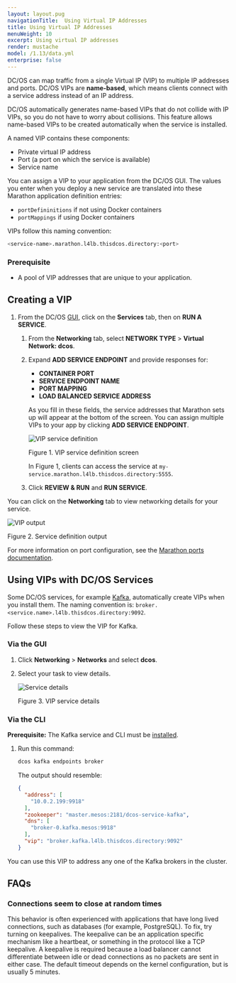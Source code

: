 ```yaml
---
layout: layout.pug
navigationTitle:  Using Virtual IP Addresses
title: Using Virtual IP Addresses
menuWeight: 10
excerpt: Using virtual IP addresses
render: mustache
model: /1.13/data.yml
enterprise: false
---
```




DC/OS can map traffic from a single Virtual IP (VIP) to multiple IP addresses and ports. DC/OS VIPs are **name-based**, which means clients connect with a service address instead of an IP address.

DC/OS automatically generates name-based VIPs that do not collide with IP VIPs, so you do not have to worry about collisions. This feature allows name-based VIPs to be created automatically when the service is installed.

A named VIP contains these components:

 * Private virtual IP address
 * Port (a port on which the service is available)
 * Service name

You can assign a VIP to your application from the DC/OS GUI. The values you enter when you deploy a new service are translated into these Marathon application definition entries:

- `portDefininitions` if not using Docker containers
- `portMappings` if using Docker containers

VIPs follow this naming convention:

```bash
<service-name>.marathon.l4lb.thisdcos.directory:<port>
```

### Prerequisite

*   A pool of VIP addresses that are unique to your application.

## Creating a VIP

1.  From the DC/OS [GUI](/1.13/gui/), click on the **Services** tab, then on **RUN A SERVICE**.
    1.  From the **Networking** tab, select  **NETWORK TYPE** > **Virtual Network: dcos**.
    2.  Expand **ADD SERVICE ENDPOINT** and provide responses for:

        -  **CONTAINER PORT**
        -  **SERVICE ENDPOINT NAME**
        -  **PORT MAPPING**
        -  **LOAD BALANCED SERVICE ADDRESS**

        As you fill in these fields, the service addresses that Marathon sets up will appear at the bottom of the screen. You can assign multiple VIPs to your app by clicking **ADD SERVICE ENDPOINT**.

        ![VIP service definition](/1.13/img/vip-service-definition.png)

        Figure 1. VIP service definition screen

        In Figure 1, clients can access the service at `my-service.marathon.l4lb.thisdcos.directory:5555`.

    1.  Click **REVIEW & RUN** and **RUN SERVICE**.

You can click on the **Networking** tab to view networking details for your service.

![VIP output](/1.13/img/vip-service-definition-output.png)
 
Figure 2. Service definition output

For more information on port configuration, see the [Marathon ports documentation](/1.13/deploying-services/service-ports/).

## Using VIPs with DC/OS Services

Some DC/OS services, for example [Kafka](/services/kafka/), automatically create VIPs when you install them. The naming convention is: `broker.<service.name>.l4lb.thisdcos.directory:9092`.

Follow these steps to view the VIP for Kafka.

### Via the GUI

1.  Click **Networking** > **Networks** and select **dcos**.
1.  Select your task to view details.

    ![Service details](/1.13/img/vip-service-details.png)

    Figure 3. VIP service details

### Via the CLI

**Prerequisite:** The Kafka service and CLI must be [installed](/services/kafka/).

1.  Run this command:

    ```bash
    dcos kafka endpoints broker
    ```

    The output should resemble:

    ```json
    {
      "address": [
        "10.0.2.199:9918"
      ],
      "zookeeper": "master.mesos:2181/dcos-service-kafka",
      "dns": [
        "broker-0.kafka.mesos:9918"
      ],
      "vip": "broker.kafka.l4lb.thisdcos.directory:9092"
    }
    ```
You can use this VIP to address any one of the Kafka brokers in the cluster.


## FAQs

### Connections seem to close at random times

This behavior is often experienced with applications that have long lived connections, such as databases (for example, PostgreSQL). To fix, try turning on keepalives. The keepalive can be an application specific mechanism like a heartbeat, or something in the protocol like a TCP keepalive. A keepalive is required because a load balancer cannot differentiate between idle or dead connections as no packets are sent in either case. The default timeout depends on the kernel configuration, but is usually 5 minutes.

 [1]: /1.13/deploying-services/service-ports/
